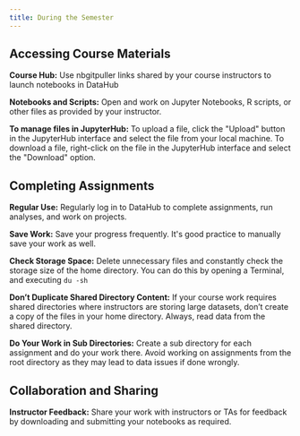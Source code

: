 ```yaml
---
title: During the Semester
---
```


## Accessing Course Materials
**Course Hub:** Use nbgitpuller links shared by your course instructors to launch notebooks in DataHub

**Notebooks and Scripts:** Open and work on Jupyter Notebooks, R scripts, or other files as provided by your instructor.

**To manage files in JupyterHub:** To upload a file, click the "Upload" button in the JupyterHub interface and select the file from your local machine. To download a file, right-click on the file in the JupyterHub interface and select the "Download" option.

## Completing Assignments
**Regular Use:** Regularly log in to DataHub to complete assignments, run analyses, and work on projects.

**Save Work:** Save your progress frequently. It's good practice to manually save your work as well.

**Check Storage Space:** Delete unnecessary files and constantly check the storage size of the home directory.  You can do this by opening a Terminal, and executing `du -sh`

**Don’t Duplicate Shared Directory Content:** If your course work requires shared directories where instructors are storing large datasets, don’t create a copy of the files in your home directory. Always, read data from the shared directory.

**Do Your Work in Sub Directories:** Create a sub directory for each assignment and do your work there. Avoid working on assignments from the root directory as they may lead to data issues if done wrongly.

## Collaboration and Sharing

**Instructor Feedback:** Share your work with instructors or TAs for feedback by downloading and submitting your notebooks as required.
